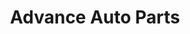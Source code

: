 ---
title: "Advance Auto Parts"
url: /colorado-springs/advance-auto-parts-north-nevada-avenue/
shop: car parts
---